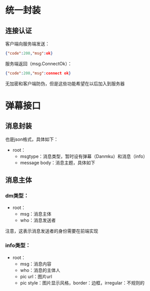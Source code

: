 # 统一封装
## 连接认证

客户端向服务端发送：
 ``` json
 {"code":200,"msg":ok}
```
服务端返回（msg.ConnectOk）：
``` json
{"code":200,"msg":connect ok}
```
无加密和客户端防伪，但是这些功能希望在以后加入到服务器
# 弹幕接口
## 消息封装
也是json格式，具体如下：
- root：
	- msgtype：消息类型，暂时设有弹幕（Danmku）和消息（info）
	- message body：消息主题，具体如下

## 消息主体
### dm类型：

- root：
	- msg：消息主体
	- who：消息发送者

注意，这表示消息发送者的身份需要在前端实现

### info类型：

- root：
	- msg：消息内容
	- who：消息的主体人
	- pic url：图片url
	- pic style：图片显示风格，border：边框，irregular：不规则的